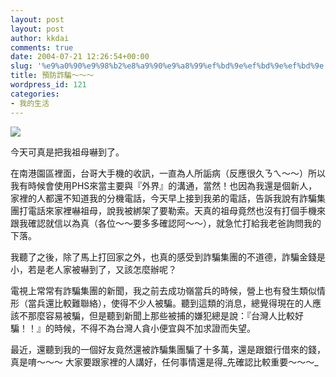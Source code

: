 ```yaml
---
layout: post
layout: post
author: kkdai
comments: true
date: 2004-07-21 12:26:54+00:00
slug: '%e9%a0%90%e9%98%b2%e8%a9%90%e9%a8%99%ef%bd%9e%ef%bd%9e%ef%bd%9e'
title: 預防詐騙～～～
wordpress_id: 121
categories:
- 我的生活
---
```


![](http://images.google.com.tw/images?q=tbn:zqm3oCPm9WkJ:ch8c.mediacorptv.com/celebs/images/christopher/712a.jpg)

今天可真是把我祖母嚇到了。

在南港園區裡面，台哥大手機的收訊，一直為人所詬病（反應很久ㄋㄟ～～）所以我有時候會使用PHS來當主要與『外界』的溝通，當然！也因為我還是個新人，家裡的人都還不知道我的分機電話，今天早上接到我弟的電話，告訴我說有詐騙集團打電話來家裡嚇祖母，說我被綁架了要勒索。天真的祖母竟然也沒有打個手機來跟我確認就信以為真（各位～～要多多確認阿～～），就急忙打給我老爸詢問我的下落。

我聽了之後，除了馬上打回家之外，也真的感受到詐騙集團的不道德，詐騙金錢是小，若是老人家被嚇到了，又該怎麼辦呢？

電視上常常有詐騙集團的新聞，我之前去成功嶺當兵的時候，營上也有發生類似情形（當兵還比較難聯絡），使得不少人被騙。聽到這類的消息，總覺得現在的人應該不那麼容易被騙，但是聽到新聞上那些被捕的嫌犯總是說：『台灣人比較好騙！！』的時候，不得不為台灣人貪小便宜與不加求證而失望。

最近，還聽到我的一個好友竟然還被詐騙集團騙了十多萬，還是跟銀行借來的錢，真是唷～～～ 大家要跟家裡的人講好，任何事情還是得_先確認比較重要～～～_
